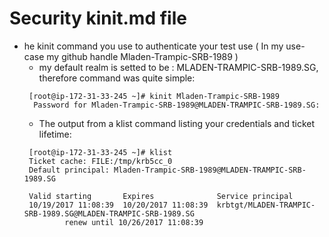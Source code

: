 # Security kinit.md file
  * he kinit command you use to authenticate your test use ( In my use-case my github handle Mladen-Trampic-SRB-1989 )
    * my default realm is setted to be : MLADEN-TRAMPIC-SRB-1989.SG, therefore command was quite simple:
    ```
     [root@ip-172-31-33-245 ~]# kinit Mladen-Trampic-SRB-1989
      Password for Mladen-Trampic-SRB-1989@MLADEN-TRAMPIC-SRB-1989.SG:
	```
	* The output from a klist command listing your credentials and ticket lifetime:
	```
	 [root@ip-172-31-33-245 ~]# klist
     Ticket cache: FILE:/tmp/krb5cc_0
     Default principal: Mladen-Trampic-SRB-1989@MLADEN-TRAMPIC-SRB-1989.SG
     
     Valid starting       Expires              Service principal
     10/19/2017 11:08:39  10/20/2017 11:08:39  krbtgt/MLADEN-TRAMPIC-SRB-1989.SG@MLADEN-TRAMPIC-SRB-1989.SG
             renew until 10/26/2017 11:08:39
	```